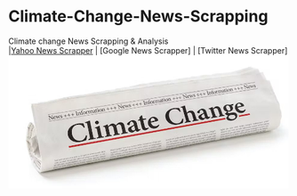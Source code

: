 # Climate-Change-News-Scrapping
Climate change News Scrapping &amp; Analysis
</br>
|[Yahoo News Scrapper](https://github.com/Wycliffe-Mwebi/Climate-Change-News-Scrapping/tree/main/Yahoo_News_Scrapper)   |    [Google News Scrapper]    |    [Twitter News Scrapper]
</br>
![screenshot](climate.jpg)
